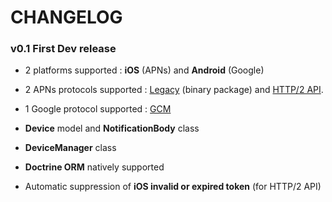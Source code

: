 # CHANGELOG

### v0.1 First Dev release

- 2 platforms supported : **iOS** (APNs) and **Android** (Google)
- 2 APNs protocols supported : [Legacy](https://developer.apple.com/library/content/documentation/NetworkingInternet/Conceptual/RemoteNotificationsPG/BinaryProviderAPI.html) (binary package) and [HTTP/2 API](https://developer.apple.com/library/content/documentation/NetworkingInternet/Conceptual/RemoteNotificationsPG/APNSOverview.html).
- 1 Google protocol supported : [GCM](https://developers.google.com/cloud-messaging)

- **Device** model and **NotificationBody** class

- **DeviceManager** class

- **Doctrine ORM** natively supported

- Automatic suppression of **iOS invalid or expired token** (for HTTP/2 API)
